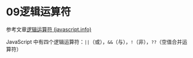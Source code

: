 # 09逻辑运算符

参考文章[逻辑运算符 (javascript.info)](https://zh.javascript.info/logical-operators)



JavaScript 中有四个逻辑运算符：`||`（或），`&&`（与），`!`（非），`??`（空值合并运算符）



